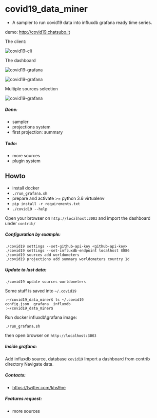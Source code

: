 # covid19_data_miner

- A sampler to run covid19 data into influxdb grafana ready time series.

demo: http://covid19.chatsubo.it

The client:

![covid19-cli](https://github.com/gdassori/covid19_data_miner/blob/master/docs/images/covid19-cli.png?raw=true "Covid19 cli")

The dashboard

![covid19-grafana](https://github.com/gdassori/covid19_data_miner/blob/master/docs/images/covid19_grafana.png?raw=true "covid19 dashboard")

![covid19-grafana](https://github.com/gdassori/covid19_data_miner/blob/master/docs/images/country_insight.png?raw=true "covid19 dashboard")

Multiple sources selection

![covid19-grafana](https://github.com/gdassori/covid19_data_miner/blob/master/docs/images/data_sources.png?raw=true "covid19 sources")



##### Done:
- sampler
- projections system 
- first projection: summary 

##### Todo:
- more sources
- plugin system 


## Howto 

- install docker
- `./run_grafana.sh`
- prepare and activate >= python 3.6 virtualenv
- `pip install -r requirements.txt`
- `./covid19 --help`

Open your browser on `http://localhost:3003` and import the dashboard under `contrib/`

##### Configuration by example:
```
./covid19 settings --set-github-api-key <github-api-key>
./covid19 settings --set-influxdb-endpoint localhost 8086
./covid19 sources add worldometers
./covid19 projections add summary worldometers country 1d
```

##### Update to last data:
```
./covid19 update sources worldometers
```

Some stuff is saved into `~/.covid19`
```
:~/covid19_data_miner$ ls ~/.covid19
config.json  grafana  influxdb
:~/covid19_data_miner$
```


Run docker influxdb\grafana image:
```
./run_grafana.sh
```
then open browser on `http://localhost:3003`

##### Inside grafana:

Add influxdb source, database `covid19`
Import a dashboard from contrib directory
Navigate data.

##### Contacts:
- https://twitter.com/khs9ne

##### Features request:
- more sources

